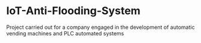 # IoT-Anti-Flooding-System
Project carried out for a company engaged in the development of automatic vending machines and PLC automated systems
